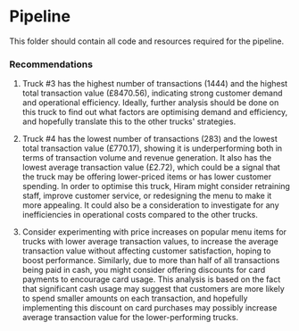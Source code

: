 # Pipeline

This folder should contain all code and resources required for the pipeline.

### Recommendations

1. Truck #3 has the highest number of transactions (1444) and the highest total transaction value (£8470.56), indicating strong customer demand and operational efficiency. Ideally, further analysis should be done on this truck to find out what factors are optimising demand and efficiency, and hopefully translate this to the other trucks' strategies.

2. Truck #4 has the lowest number of transactions (283) and the lowest total transaction value (£770.17), showing it is underperforming both in terms of transaction volume and revenue generation. It also has the lowest average transaction value (£2.72), which could be a signal that the truck may be offering lower-priced items or has lower customer spending. In order to optimise this truck, Hiram might consider retraining staff, improve customer service, or redesigning the menu to make it more appealing. It could also be a consideration to investigate for any inefficiencies in operational costs compared to the other trucks.

3. Consider experimenting with price increases on popular menu items for trucks with lower average transaction values, to increase the average transaction value without affecting customer satisfaction, hoping to boost performance. Similarly, due to more than half of all transactions being paid in cash, you might consider offering discounts for card payments to encourage card usage. This analysis is based on the fact that significant cash usage may suggest that customers are more likely to spend smaller amounts on each transaction, and hopefully implementing this discount on card purchases may possibly increase average transaction value for the lower-performing trucks.